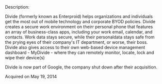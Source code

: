 Description:

Divide (formerly known as Enterproid) helps organizations and individuals get the most out of mobile technology and corporate BYOD policies. Divide creates a secure work environment on theirr personal phone that features an array of business-class apps, including your work email, calendar, and contacts. Work data stays secure, while their personaldata stays safe from the prying eyes of their company's IT department, or worse, their boss. Divide also gives access to their own web-based device management dashboard - MyDivide - where they can remotely monitor, locate, lock and wipe their device(s)

Divide is now part of Google, the company shut down after their acquisition.

Acquired on May 19, 2014